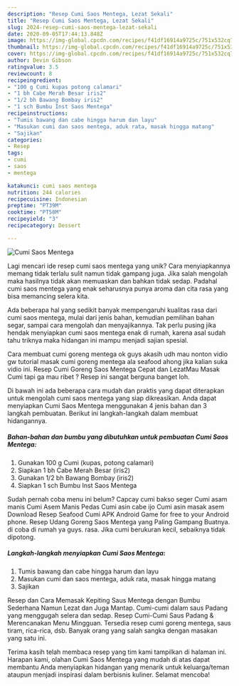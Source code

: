 ```yaml
---
description: "Resep Cumi Saos Mentega, Lezat Sekali"
title: "Resep Cumi Saos Mentega, Lezat Sekali"
slug: 2024-resep-cumi-saos-mentega-lezat-sekali
date: 2020-09-05T17:44:13.848Z
image: https://img-global.cpcdn.com/recipes/f41df16914a9725c/751x532cq70/cumi-saos-mentega-foto-resep-utama.jpg
thumbnail: https://img-global.cpcdn.com/recipes/f41df16914a9725c/751x532cq70/cumi-saos-mentega-foto-resep-utama.jpg
cover: https://img-global.cpcdn.com/recipes/f41df16914a9725c/751x532cq70/cumi-saos-mentega-foto-resep-utama.jpg
author: Devin Gibson
ratingvalue: 3.5
reviewcount: 8
recipeingredient:
- "100 g Cumi kupas potong calamari"
- "1 bh Cabe Merah Besar iris2"
- "1/2 bh Bawang Bombay iris2"
- "1 sch Bumbu Inst Saos Mentega"
recipeinstructions:
- "Tumis bawang dan cabe hingga harum dan layu"
- "Masukan cumi dan saos mentega, aduk rata, masak hingga matang"
- "Sajikan"
categories:
- Resep
tags:
- cumi
- saos
- mentega

katakunci: cumi saos mentega 
nutrition: 244 calories
recipecuisine: Indonesian
preptime: "PT39M"
cooktime: "PT58M"
recipeyield: "3"
recipecategory: Dessert

---
```



![Cumi Saos Mentega](https://img-global.cpcdn.com/recipes/f41df16914a9725c/751x532cq70/cumi-saos-mentega-foto-resep-utama.jpg)

Lagi mencari ide resep cumi saos mentega yang unik? Cara menyiapkannya memang tidak terlalu sulit namun tidak gampang juga. Jika salah mengolah maka hasilnya tidak akan memuaskan dan bahkan tidak sedap. Padahal cumi saos mentega yang enak seharusnya punya aroma dan cita rasa yang bisa memancing selera kita.

Ada beberapa hal yang sedikit banyak mempengaruhi kualitas rasa dari cumi saos mentega, mulai dari jenis bahan, kemudian pemilihan bahan segar, sampai cara mengolah dan menyajikannya. Tak perlu pusing jika hendak menyiapkan cumi saos mentega enak di rumah, karena asal sudah tahu triknya maka hidangan ini mampu menjadi sajian spesial.

Cara membuat cumi goreng mentega ok guys akasih udh mau nonton vidio gw tutorial masak cumi goreng mentega ala seafood ahong jika kalian suka vidio ini. Resep Cumi Goreng Saos Mentega Cepat dan LezatMau Masak Cumi tapi ga mau ribet ? Resep ini sangat berguna banget loh.


Di bawah ini ada beberapa cara mudah dan praktis yang dapat diterapkan untuk mengolah cumi saos mentega yang siap dikreasikan. Anda dapat menyiapkan Cumi Saos Mentega menggunakan 4 jenis bahan dan 3 langkah pembuatan. Berikut ini langkah-langkah dalam membuat hidangannya.

<!--inarticleads1-->

##### Bahan-bahan dan bumbu yang dibutuhkan untuk pembuatan Cumi Saos Mentega:

1. Gunakan 100 g Cumi (kupas, potong calamari)
1. Siapkan 1 bh Cabe Merah Besar (iris2)
1. Gunakan 1/2 bh Bawang Bombay (iris2)
1. Siapkan 1 sch Bumbu Inst Saos Mentega


Sudah pernah coba menu ini belum? Capcay cumi bakso seger Cumi asam manis Cumi Asem Manis Pedas Cumi asin cabe ijo Cumi asin masak asem Download Resep Seafood Cumi APK Android Game for free to your Android phone. Resep Udang Goreng Saos Mentega yang Paling Gampang Buatnya. di coba di rumah ya guys. rasa. Jika cumi berukuran kecil, sebaiknya tidak dipotong. 

<!--inarticleads2-->

##### Langkah-langkah menyiapkan Cumi Saos Mentega:

1. Tumis bawang dan cabe hingga harum dan layu
1. Masukan cumi dan saos mentega, aduk rata, masak hingga matang
1. Sajikan


Resep dan Cara Memasak Kepiting Saus Mentega dengan Bumbu Sederhana Namun Lezat dan Juga Mantap. Cumi-cumi dalam saus Padang yang menggugah selera dan sedap. Resep Cumi-Cumi Saus Padang &amp; Merencanakan Menu Mingguan. Tersedia resep cumi goreng mentega, saus tiram, rica-rica, dsb. Banyak orang yang salah sangka dengan masakan yang satu ini. 

Terima kasih telah membaca resep yang tim kami tampilkan di halaman ini. Harapan kami, olahan Cumi Saos Mentega yang mudah di atas dapat membantu Anda menyiapkan hidangan yang menarik untuk keluarga/teman ataupun menjadi inspirasi dalam berbisnis kuliner. Selamat mencoba!
